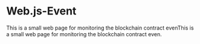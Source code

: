 # Web.js-Event
This is a small web page for monitoring the blockchain contract evenThis is a small web page for monitoring the blockchain contract even.
